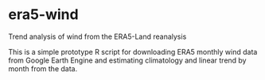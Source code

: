 # era5-wind
Trend analysis of wind from the ERA5-Land reanalysis

This is a simple prototype R script for downloading ERA5 monthly wind data from Google Earth Engine and estimating climatology and linear trend by month from the data.
